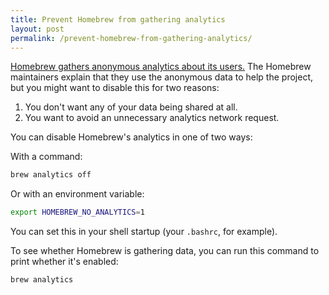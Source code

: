 ```yaml
---
title: Prevent Homebrew from gathering analytics
layout: post
permalink: /prevent-homebrew-from-gathering-analytics/
---
```

[Homebrew gathers anonymous analytics about its users.](https://github.com/Homebrew/brew/blob/master/docs/Analytics.md) The Homebrew maintainers explain that they use the anonymous data to help the project, but you might want to disable this for two reasons:

1. You don't want any of your data being shared at all.
2. You want to avoid an unnecessary analytics network request.

You can disable Homebrew's analytics in one of two ways:

With a command:

```sh
brew analytics off
```

Or with an environment variable:

```sh
export HOMEBREW_NO_ANALYTICS=1
```

You can set this in your shell startup (your `.bashrc`, for example).

To see whether Homebrew is gathering data, you can run this command to print whether it's enabled:

```sh
brew analytics
```

